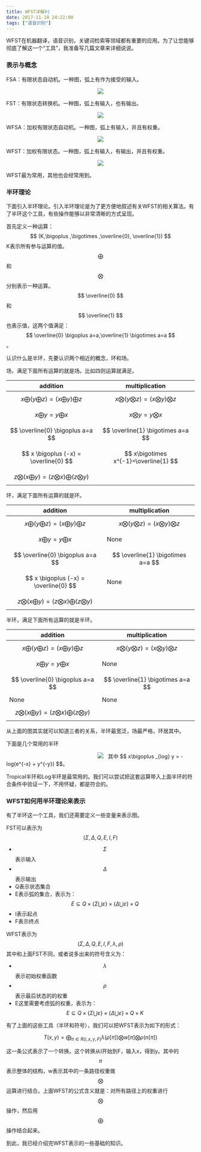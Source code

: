 ```yaml
---
title: WFST详解#1
date: 2017-11-18 24:22:00
tags: ["语音识别"]
---
```


WFST在机器翻译，语音识别，关键词检索等领域都有重要的应用。为了让您能够彻底了解这一个“工具”，我准备写几篇文章来详细说说。

### 表示与概念
FSA：有限状态自动机。一种图，弧上有作为接受的输入。

<img src="fsa.png" style="margin-left:50%;transform: translateX(-50%);">

FST：有限状态转换机。一种图，弧上有输入，也有输出。

<img src="fst.png" style="margin-left:50%;transform: translateX(-50%);">

WFSA：加权有限状态自动机。一种图，弧上有输入，并且有权重。

<img src="wfsa.png" style="margin-left:50%;transform: translateX(-50%);">

WFST：加权有限状态。一种图，弧上有输入，有输出，并且有权重。

<img src="wfst.png" style="margin-left:50%;transform: translateX(-50%);">

WFST最为常用，其他也会经常用到。

### 半环理论
下面引入半环理论。引入半环理论是为了更方便地叙述有关WFST的相关算法。有了半环这个工具，有些操作能够以非常清晰的方式呈现。

首先定义一种运算：$$ (K,\bigoplus ,\bigotimes ,\overline{0}, \overline{1}) $$
K表示所有参与运算的值。$$ \bigoplus $$和$$ \bigotimes $$分别表示一种运算。$$ \overline{0} $$和$$ \overline{1} $$也表示值，这两个值满足：$$ \overline{0} \bigoplus a=a,\overline{1} \bigotimes a=a $$。

认识什么是半环，先要认识两个相近的概念，环和场。

场，满足下面所有运算的就是场。比如四则运算就满足。

addition | multiplication
---- | ---
$$ x\bigoplus (y\bigoplus z) =  (x\bigoplus y)\bigoplus z $$ | $$ x\bigotimes (y\bigotimes z) =  (x\bigotimes y)\bigotimes z $$
$$ x\bigoplus y = y \bigoplus x $$ |  $$ x\bigotimes y = y \bigotimes x $$
$$ \overline{0} \bigoplus a=a $$| $$ \overline{1} \bigotimes a=a $$
$$ x \bigoplus (-x) = \overline{0} $$ | $$ x\bigotimes x^{-1}=\overline{1} $$
$$ z\bigotimes (x\bigoplus y)  = (z\bigotimes x) \bigoplus (z \bigotimes y) $$ |


环，满足下面所有运算的就是环。

addition | multiplication
---- | ---
$$ x\bigoplus (y\bigoplus z) =  (x\bigoplus y)\bigoplus z $$ | $$ x\bigotimes (y\bigotimes z) =  (x\bigotimes y)\bigotimes z $$
$$ x\bigoplus y = y \bigoplus x $$ | None
$$ \overline{0} \bigoplus a=a $$| $$ \overline{1} \bigotimes a=a $$
$$ x \bigoplus (-x) = \overline{0} $$ | None
$$ z\bigotimes (x\bigoplus y)  = (z\bigotimes x) \bigoplus (z \bigotimes y) $$ |

半环，满足下面所有运算的就是半环。

addition | multiplication
---- | ---
$$ x\bigoplus (y\bigoplus z) =  (x\bigoplus y)\bigoplus z $$ | $$ x\bigotimes (y\bigotimes z) =  (x\bigotimes y)\bigotimes z $$
$$ x\bigoplus y = y \bigoplus x $$ |  None
$$ \overline{0} \bigoplus a=a $$| $$ \overline{1} \bigotimes a=a $$
None | None
$$ z\bigotimes (x\bigoplus y)  = (z\bigotimes x) \bigoplus (z \bigotimes y) $$ |

从上面的图其实就可以知道三者的关系，半环最宽泛，场最严格，环居其中。

下面是几个常用的半环

<img src="semiring.png" style="margin-left:50%;transform: translateX(-50%);">
其中 $$ x\bigoplus _{log} y = -log(e^{-x} + y^{-y}) $$。

Tropical半环和Log半环是最常用的。我们可以尝试把这套运算带入上面半环的符合条件中验证一下，不用怀疑，都是符合的。

### WFST如何用半环理论来表示

有了半环这一个工具，我们还需要定义一些变量来表示图。

FST可以表示为$$ (\Sigma, \Delta, Q, E, I, F) $$
* $$ \Sigma $$表示输入
* $$ \Delta $$表示输出
* Q表示状态集合
* E表示弧的集合，表示为：$$ E\subseteq Q\times\{ \Sigma \bigcup \varepsilon \} \times \{ \Delta  
\bigcup \varepsilon \} \times Q$$
* I表示起点
* F表示终点

WFST表示为$$ (\Sigma, \Delta, Q, E, I, F, \lambda, \rho) $$
其中和上面FST不同，或者说多出来的符号含义为：
* $$ \lambda $$表示初始权重函数
* $$ \rho $$表示最后状态的的权重
* E这里需要考虑弧的权重，表示为：$$ E\subseteq Q\times \{ \Sigma \bigcup \varepsilon \}  \times \{ \Delta \bigcup \varepsilon \} \times Q \times K$$

有了上面的这些工具（半环和符号），我们可以把WFST表示为如下的形式：

$$ T(x, y) = \mathop{\bigoplus}_{\pi\in R(I,x,y,F)}\lambda(\rho[\pi])\bigotimes w[\pi] \bigotimes \rho(n[\pi]) $$

这一条公式表示了一个转换。这个转换从I开始到F，输入x，得到y。其中的$$ \pi $$表示整体的结构，w表示其中的一条路径权重做$$ \bigotimes $$运算进行结合。上面WFST的公式含义就是：对所有路径上的权重进行$$ \bigotimes $$操作，然后用$$ \bigoplus $$操作结合起来。

到此，我已经介绍完WFST表示的一些基础的知识。